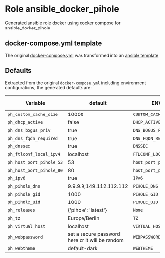 # Role ansible_docker_pihole

Generated ansible role docker using docker compose for ansible_docker_pihole

## docker-compose.yml template

The original [docker-compose.yml](/home/pony_m/Repos/ansible-operations/compose_files/pihole/docker-compose.yml) was transformed into an [ansible template](templates/docker-compose.yml)

## Defaults

Extracted from the original `docker-compose.yml` including environment configurations, the generated defaults are:

| Variable | default  | ENV | used by | is secret |
| -------- |----------|-----| ------- |-----------|
| `ph_custom_cache_size` | 10000 | `CUSTOM_CACHE_SIZE` | pihole | False |
| `ph_dhcp_active` | false | `DHCP_ACTIVE` | pihole | False |
| `ph_dns_bogus_priv` | true | `DNS_BOGUS_PRIV` | pihole | False |
| `ph_dns_fqdn_required` | true | `DNS_FQDN_REQUIRED` | pihole | False |
| `ph_dnssec` | true | `DNSSEC` | pihole | False |
| `ph_ftlconf_local_ipv4` | localhost | `FTLCONF_LOCAL_IPV4` | pihole | False |
| `ph_host_port_pihole_53` | 53 | `host_port_pihole_53` | pihole | False |
| `ph_host_port_pihole_80` | 80 | `host_port_pihole_80` | pihole | False |
| `ph_ipv6` | true | `IPv6` | pihole | False |
| `ph_pihole_dns` | 9.9.9.9;149.112.112.112 | `PIHOLE_DNS` | pihole | False |
| `ph_pihole_gid` | 1000 | `PIHOLE_GID` | pihole | False |
| `ph_pihole_uid` | 1000 | `PIHOLE_UID` | pihole | False |
| `ph_releases` | {'pihole': 'latest'} | `None` | None | False |
| `ph_tz` | Europe/Berlin | `TZ` | pihole | False |
| `ph_virtual_host` | localhost | `VIRTUAL_HOST` | pihole | False |
| `ph_webpassword` | set a secure password here or it will be random | `WEBPASSWORD` | pihole | True |
| `ph_webtheme` | default-dark | `WEBTHEME` | pihole | False |
